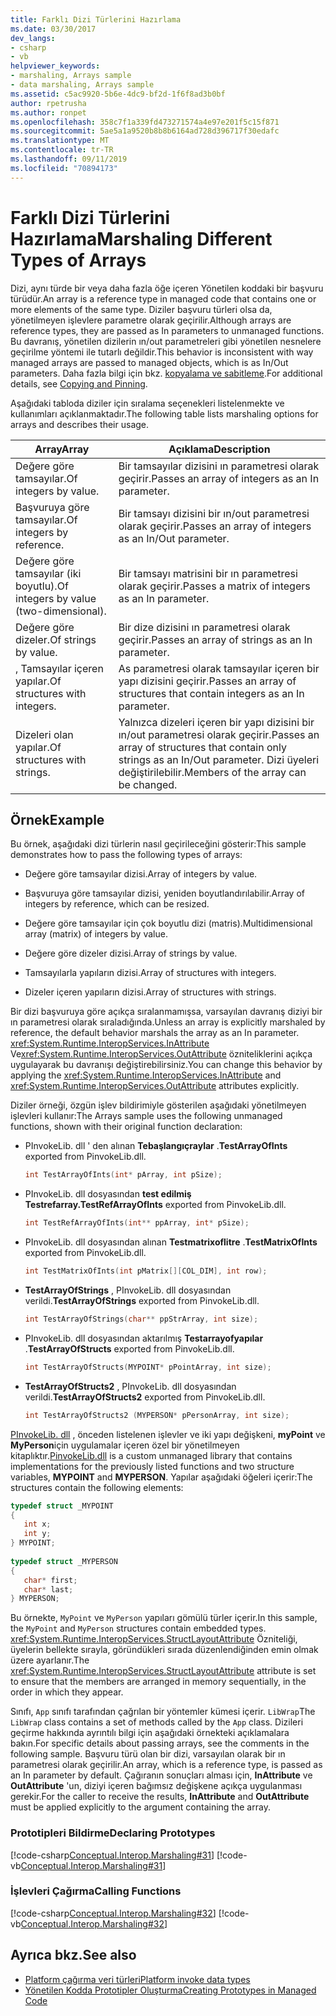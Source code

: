 ```yaml
---
title: Farklı Dizi Türlerini Hazırlama
ms.date: 03/30/2017
dev_langs:
- csharp
- vb
helpviewer_keywords:
- marshaling, Arrays sample
- data marshaling, Arrays sample
ms.assetid: c5ac9920-5b6e-4dc9-bf2d-1f6f8ad3b0bf
author: rpetrusha
ms.author: ronpet
ms.openlocfilehash: 358c7f1a339fd473271574a4e97e201f5c15f871
ms.sourcegitcommit: 5ae5a1a9520b8b8b6164ad728d396717f30edafc
ms.translationtype: MT
ms.contentlocale: tr-TR
ms.lasthandoff: 09/11/2019
ms.locfileid: "70894173"
---
```

# <a name="marshaling-different-types-of-arrays"></a><span data-ttu-id="3ffae-102">Farklı Dizi Türlerini Hazırlama</span><span class="sxs-lookup"><span data-stu-id="3ffae-102">Marshaling Different Types of Arrays</span></span>
<span data-ttu-id="3ffae-103">Dizi, aynı türde bir veya daha fazla öğe içeren Yönetilen koddaki bir başvuru türüdür.</span><span class="sxs-lookup"><span data-stu-id="3ffae-103">An array is a reference type in managed code that contains one or more elements of the same type.</span></span> <span data-ttu-id="3ffae-104">Diziler başvuru türleri olsa da, yönetilmeyen işlevlere parametre olarak geçirilir.</span><span class="sxs-lookup"><span data-stu-id="3ffae-104">Although arrays are reference types, they are passed as In parameters to unmanaged functions.</span></span> <span data-ttu-id="3ffae-105">Bu davranış, yönetilen dizilerin ın/out parametreleri gibi yönetilen nesnelere geçirilme yöntemi ile tutarlı değildir.</span><span class="sxs-lookup"><span data-stu-id="3ffae-105">This behavior is inconsistent with way managed arrays are passed to managed objects, which is as In/Out parameters.</span></span> <span data-ttu-id="3ffae-106">Daha fazla bilgi için bkz. [kopyalama ve sabitleme](copying-and-pinning.md).</span><span class="sxs-lookup"><span data-stu-id="3ffae-106">For additional details, see [Copying and Pinning](copying-and-pinning.md).</span></span>  
  
 <span data-ttu-id="3ffae-107">Aşağıdaki tabloda diziler için sıralama seçenekleri listelenmekte ve kullanımları açıklanmaktadır.</span><span class="sxs-lookup"><span data-stu-id="3ffae-107">The following table lists marshaling options for arrays and describes their usage.</span></span>  
  
|<span data-ttu-id="3ffae-108">Array</span><span class="sxs-lookup"><span data-stu-id="3ffae-108">Array</span></span>|<span data-ttu-id="3ffae-109">Açıklama</span><span class="sxs-lookup"><span data-stu-id="3ffae-109">Description</span></span>|  
|-----------|-----------------|  
|<span data-ttu-id="3ffae-110">Değere göre tamsayılar.</span><span class="sxs-lookup"><span data-stu-id="3ffae-110">Of integers by value.</span></span>|<span data-ttu-id="3ffae-111">Bir tamsayılar dizisini ın parametresi olarak geçirir.</span><span class="sxs-lookup"><span data-stu-id="3ffae-111">Passes an array of integers as an In parameter.</span></span>|  
|<span data-ttu-id="3ffae-112">Başvuruya göre tamsayılar.</span><span class="sxs-lookup"><span data-stu-id="3ffae-112">Of integers by reference.</span></span>|<span data-ttu-id="3ffae-113">Bir tamsayı dizisini bir ın/out parametresi olarak geçirir.</span><span class="sxs-lookup"><span data-stu-id="3ffae-113">Passes an array of integers as an In/Out parameter.</span></span>|  
|<span data-ttu-id="3ffae-114">Değere göre tamsayılar (iki boyutlu).</span><span class="sxs-lookup"><span data-stu-id="3ffae-114">Of integers by value (two-dimensional).</span></span>|<span data-ttu-id="3ffae-115">Bir tamsayı matrisini bir ın parametresi olarak geçirir.</span><span class="sxs-lookup"><span data-stu-id="3ffae-115">Passes a matrix of integers as an In parameter.</span></span>|  
|<span data-ttu-id="3ffae-116">Değere göre dizeler.</span><span class="sxs-lookup"><span data-stu-id="3ffae-116">Of strings by value.</span></span>|<span data-ttu-id="3ffae-117">Bir dize dizisini ın parametresi olarak geçirir.</span><span class="sxs-lookup"><span data-stu-id="3ffae-117">Passes an array of strings as an In parameter.</span></span>|  
|<span data-ttu-id="3ffae-118">, Tamsayılar içeren yapılar.</span><span class="sxs-lookup"><span data-stu-id="3ffae-118">Of structures with integers.</span></span>|<span data-ttu-id="3ffae-119">As parametresi olarak tamsayılar içeren bir yapı dizisini geçirir.</span><span class="sxs-lookup"><span data-stu-id="3ffae-119">Passes an array of structures that contain integers as an In parameter.</span></span>|  
|<span data-ttu-id="3ffae-120">Dizeleri olan yapılar.</span><span class="sxs-lookup"><span data-stu-id="3ffae-120">Of structures with strings.</span></span>|<span data-ttu-id="3ffae-121">Yalnızca dizeleri içeren bir yapı dizisini bir ın/out parametresi olarak geçirir.</span><span class="sxs-lookup"><span data-stu-id="3ffae-121">Passes an array of structures that contain only strings as an In/Out parameter.</span></span> <span data-ttu-id="3ffae-122">Dizi üyeleri değiştirilebilir.</span><span class="sxs-lookup"><span data-stu-id="3ffae-122">Members of the array can be changed.</span></span>|  
  
## <a name="example"></a><span data-ttu-id="3ffae-123">Örnek</span><span class="sxs-lookup"><span data-stu-id="3ffae-123">Example</span></span>  
 <span data-ttu-id="3ffae-124">Bu örnek, aşağıdaki dizi türlerin nasıl geçirileceğini gösterir:</span><span class="sxs-lookup"><span data-stu-id="3ffae-124">This sample demonstrates how to pass the following types of arrays:</span></span>  
  
- <span data-ttu-id="3ffae-125">Değere göre tamsayılar dizisi.</span><span class="sxs-lookup"><span data-stu-id="3ffae-125">Array of integers by value.</span></span>  
  
- <span data-ttu-id="3ffae-126">Başvuruya göre tamsayılar dizisi, yeniden boyutlandırılabilir.</span><span class="sxs-lookup"><span data-stu-id="3ffae-126">Array of integers by reference, which can be resized.</span></span>  
  
- <span data-ttu-id="3ffae-127">Değere göre tamsayılar için çok boyutlu dizi (matris).</span><span class="sxs-lookup"><span data-stu-id="3ffae-127">Multidimensional array (matrix) of integers by value.</span></span>  
  
- <span data-ttu-id="3ffae-128">Değere göre dizeler dizisi.</span><span class="sxs-lookup"><span data-stu-id="3ffae-128">Array of strings by value.</span></span>  
  
- <span data-ttu-id="3ffae-129">Tamsayılarla yapıların dizisi.</span><span class="sxs-lookup"><span data-stu-id="3ffae-129">Array of structures with integers.</span></span>  
  
- <span data-ttu-id="3ffae-130">Dizeler içeren yapıların dizisi.</span><span class="sxs-lookup"><span data-stu-id="3ffae-130">Array of structures with strings.</span></span>  
  
 <span data-ttu-id="3ffae-131">Bir dizi başvuruya göre açıkça sıralanmamışsa, varsayılan davranış diziyi bir ın parametresi olarak sıraladığında.</span><span class="sxs-lookup"><span data-stu-id="3ffae-131">Unless an array is explicitly marshaled by reference, the default behavior marshals the array as an In parameter.</span></span> <span data-ttu-id="3ffae-132"><xref:System.Runtime.InteropServices.InAttribute> Ve<xref:System.Runtime.InteropServices.OutAttribute> özniteliklerini açıkça uygulayarak bu davranışı değiştirebilirsiniz.</span><span class="sxs-lookup"><span data-stu-id="3ffae-132">You can change this behavior by applying the <xref:System.Runtime.InteropServices.InAttribute> and <xref:System.Runtime.InteropServices.OutAttribute> attributes explicitly.</span></span>  
  
 <span data-ttu-id="3ffae-133">Diziler örneği, özgün işlev bildirimiyle gösterilen aşağıdaki yönetilmeyen işlevleri kullanır:</span><span class="sxs-lookup"><span data-stu-id="3ffae-133">The Arrays sample uses the following unmanaged functions, shown with their original function declaration:</span></span>  
  
- <span data-ttu-id="3ffae-134">PInvokeLib. dll ' den alınan **Tebaşlangıçraylar** .</span><span class="sxs-lookup"><span data-stu-id="3ffae-134">**TestArrayOfInts** exported from PinvokeLib.dll.</span></span>  
  
    ```cpp
    int TestArrayOfInts(int* pArray, int pSize);  
    ```  
  
- <span data-ttu-id="3ffae-135">PInvokeLib. dll dosyasından **test edilmiş Testrefarray.**</span><span class="sxs-lookup"><span data-stu-id="3ffae-135">**TestRefArrayOfInts** exported from PinvokeLib.dll.</span></span>  
  
    ```cpp
    int TestRefArrayOfInts(int** ppArray, int* pSize);  
    ```  
  
- <span data-ttu-id="3ffae-136">PInvokeLib. dll dosyasından alınan **Testmatrixoflitre** .</span><span class="sxs-lookup"><span data-stu-id="3ffae-136">**TestMatrixOfInts** exported from PinvokeLib.dll.</span></span>  
  
    ```cpp
    int TestMatrixOfInts(int pMatrix[][COL_DIM], int row);  
    ```  
  
- <span data-ttu-id="3ffae-137">**TestArrayOfStrings** , PInvokeLib. dll dosyasından verildi.</span><span class="sxs-lookup"><span data-stu-id="3ffae-137">**TestArrayOfStrings** exported from PinvokeLib.dll.</span></span>  
  
    ```cpp
    int TestArrayOfStrings(char** ppStrArray, int size);  
    ```  
  
- <span data-ttu-id="3ffae-138">PInvokeLib. dll dosyasından aktarılmış **Testarrayofyapılar** .</span><span class="sxs-lookup"><span data-stu-id="3ffae-138">**TestArrayOfStructs** exported from PinvokeLib.dll.</span></span>  
  
    ```cpp
    int TestArrayOfStructs(MYPOINT* pPointArray, int size);  
    ```  
  
- <span data-ttu-id="3ffae-139">**TestArrayOfStructs2** , PInvokeLib. dll dosyasından verildi.</span><span class="sxs-lookup"><span data-stu-id="3ffae-139">**TestArrayOfStructs2** exported from PinvokeLib.dll.</span></span>  
  
    ```cpp
    int TestArrayOfStructs2 (MYPERSON* pPersonArray, int size);  
    ```  
  
 <span data-ttu-id="3ffae-140">[PInvokeLib. dll](marshaling-data-with-platform-invoke.md#pinvokelibdll) , önceden listelenen işlevler ve iki yapı değişkeni, **myPoint** ve **MyPerson**için uygulamalar içeren özel bir yönetilmeyen kitaplıktır.</span><span class="sxs-lookup"><span data-stu-id="3ffae-140">[PinvokeLib.dll](marshaling-data-with-platform-invoke.md#pinvokelibdll) is a custom unmanaged library that contains implementations for the previously listed functions and two structure variables, **MYPOINT** and **MYPERSON**.</span></span> <span data-ttu-id="3ffae-141">Yapılar aşağıdaki öğeleri içerir:</span><span class="sxs-lookup"><span data-stu-id="3ffae-141">The structures contain the following elements:</span></span>  
  
```cpp
typedef struct _MYPOINT  
{  
   int x;   
   int y;   
} MYPOINT;  
  
typedef struct _MYPERSON  
{  
   char* first;   
   char* last;   
} MYPERSON;  
```  
  
 <span data-ttu-id="3ffae-142">Bu örnekte, `MyPoint` ve `MyPerson` yapıları gömülü türler içerir.</span><span class="sxs-lookup"><span data-stu-id="3ffae-142">In this sample, the `MyPoint` and `MyPerson` structures contain embedded types.</span></span> <span data-ttu-id="3ffae-143"><xref:System.Runtime.InteropServices.StructLayoutAttribute> Özniteliği, üyelerin bellekte sırayla, göründükleri sırada düzenlendiğinden emin olmak üzere ayarlanır.</span><span class="sxs-lookup"><span data-stu-id="3ffae-143">The <xref:System.Runtime.InteropServices.StructLayoutAttribute> attribute is set to ensure that the members are arranged in memory sequentially, in the order in which they appear.</span></span>  
  
 <span data-ttu-id="3ffae-144">Sınıfı, `App` sınıfı tarafından çağrılan bir yöntemler kümesi içerir. `LibWrap`</span><span class="sxs-lookup"><span data-stu-id="3ffae-144">The `LibWrap` class contains a set of methods called by the `App` class.</span></span> <span data-ttu-id="3ffae-145">Dizileri geçirme hakkında ayrıntılı bilgi için aşağıdaki örnekteki açıklamalara bakın.</span><span class="sxs-lookup"><span data-stu-id="3ffae-145">For specific details about passing arrays, see the comments in the following sample.</span></span> <span data-ttu-id="3ffae-146">Başvuru türü olan bir dizi, varsayılan olarak bir ın parametresi olarak geçirilir.</span><span class="sxs-lookup"><span data-stu-id="3ffae-146">An array, which is a reference type, is passed as an In parameter by default.</span></span> <span data-ttu-id="3ffae-147">Çağıranın sonuçları alması için, **InAttribute** ve **OutAttribute** 'un, diziyi içeren bağımsız değişkene açıkça uygulanması gerekir.</span><span class="sxs-lookup"><span data-stu-id="3ffae-147">For the caller to receive the results, **InAttribute** and **OutAttribute** must be applied explicitly to the argument containing the array.</span></span>  
  
### <a name="declaring-prototypes"></a><span data-ttu-id="3ffae-148">Prototipleri Bildirme</span><span class="sxs-lookup"><span data-stu-id="3ffae-148">Declaring Prototypes</span></span>  
 [!code-csharp[Conceptual.Interop.Marshaling#31](../../../samples/snippets/csharp/VS_Snippets_CLR/conceptual.interop.marshaling/cs/arrays.cs#31)]
 [!code-vb[Conceptual.Interop.Marshaling#31](../../../samples/snippets/visualbasic/VS_Snippets_CLR/conceptual.interop.marshaling/vb/arrays.vb#31)]  
  
### <a name="calling-functions"></a><span data-ttu-id="3ffae-149">İşlevleri Çağırma</span><span class="sxs-lookup"><span data-stu-id="3ffae-149">Calling Functions</span></span>  
 [!code-csharp[Conceptual.Interop.Marshaling#32](../../../samples/snippets/csharp/VS_Snippets_CLR/conceptual.interop.marshaling/cs/arrays.cs#32)]
 [!code-vb[Conceptual.Interop.Marshaling#32](../../../samples/snippets/visualbasic/VS_Snippets_CLR/conceptual.interop.marshaling/vb/arrays.vb#32)]  
  
## <a name="see-also"></a><span data-ttu-id="3ffae-150">Ayrıca bkz.</span><span class="sxs-lookup"><span data-stu-id="3ffae-150">See also</span></span>

- [<span data-ttu-id="3ffae-151">Platform çağırma veri türleri</span><span class="sxs-lookup"><span data-stu-id="3ffae-151">Platform invoke data types</span></span>](marshaling-data-with-platform-invoke.md#platform-invoke-data-types)
- [<span data-ttu-id="3ffae-152">Yönetilen Kodda Prototipler Oluşturma</span><span class="sxs-lookup"><span data-stu-id="3ffae-152">Creating Prototypes in Managed Code</span></span>](creating-prototypes-in-managed-code.md)
